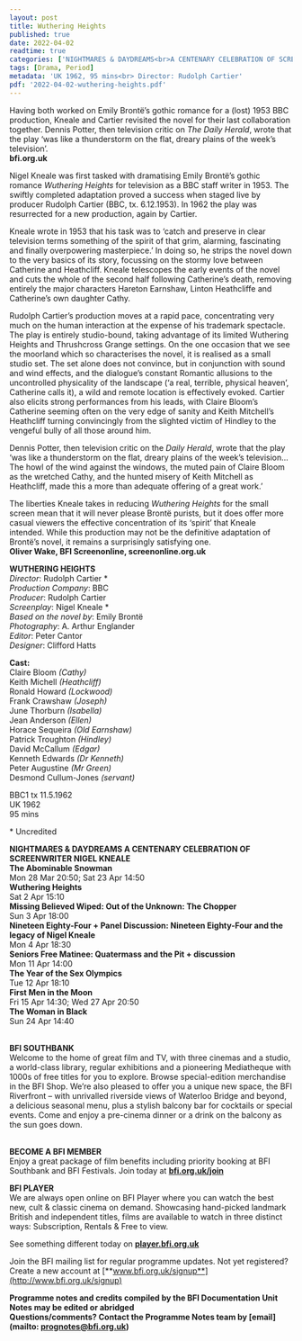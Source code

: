```yaml
---
layout: post
title: Wuthering Heights
published: true
date: 2022-04-02
readtime: true
categories: ['NIGHTMARES & DAYDREAMS<br>A CENTENARY CELEBRATION OF SCREENWRITER NIGEL KNEALE']
tags: [Drama, Period]
metadata: 'UK 1962, 95 mins<br> Director: Rudolph Cartier'
pdf: '2022-04-02-wuthering-heights.pdf'
---
```


Having both worked on Emily Brontë’s gothic romance for a (lost) 1953 BBC production, Kneale and Cartier revisited the novel for their last collaboration together. Dennis Potter, then television critic on _The Daily Herald_, wrote that the play ‘was like a thunderstorm on the flat, dreary plains of the week’s television’.<br>
**bfi.org.uk**

Nigel Kneale was first tasked with dramatising Emily Brontë’s gothic romance _Wuthering Heights_ for television as a BBC staff writer in 1953. The swiftly completed adaptation proved a success when staged live by producer Rudolph Cartier (BBC, tx. 6.12.1953). In 1962 the play was resurrected for a new production, again by Cartier.

Kneale wrote in 1953 that his task was to ‘catch and preserve in clear television terms something of the spirit of that grim, alarming, fascinating and finally overpowering masterpiece.’ In doing so, he strips the novel down to the very basics of its story, focussing on the stormy love between Catherine and Heathcliff. Kneale telescopes the early events of the novel and cuts the whole of the second half following Catherine’s death, removing entirely the major characters Hareton Earnshaw, Linton Heathcliffe and Catherine’s own daughter Cathy.

Rudolph Cartier’s production moves at a rapid pace, concentrating very much on the human interaction at the expense of his trademark spectacle. The play is entirely studio-bound, taking advantage of its limited Wuthering Heights and Thrushcross Grange settings. On the one occasion that we see the moorland which so characterises the novel, it is realised as a small studio set. The set alone does not convince, but in conjunction with sound and wind effects, and the dialogue’s constant Romantic allusions to the uncontrolled physicality of the landscape (‘a real, terrible, physical heaven’, Catherine calls it), a wild and remote location is effectively evoked. Cartier also elicits strong performances from his leads, with Claire Bloom’s Catherine seeming often on the very edge of sanity and Keith Mitchell’s Heathcliff turning convincingly from the slighted victim of Hindley to the vengeful bully of all those around him.

Dennis Potter, then television critic on the _Daily Herald_, wrote that the play ‘was like a thunderstorm on the flat, dreary plains of the week’s television... The howl of the wind against the windows, the muted pain of Claire Bloom as the wretched Cathy, and the hunted misery of Keith Mitchell as Heathcliff, made this a more than adequate offering of a great work.’

The liberties Kneale takes in reducing _Wuthering Heights_ for the small screen mean that it will never please Brontë purists, but it does offer more casual viewers the effective concentration of its ‘spirit’ that Kneale intended. While this production may not be the definitive adaptation of Brontë’s novel, it remains a surprisingly satisfying one.<br>
**Oliver Wake, BFI Screenonline, screenonline.org.uk**<br>

**WUTHERING HEIGHTS**<br>
_Director_: Rudolph Cartier *  
_Production Company_: BBC  
_Producer_: Rudolph Cartier  
_Screenplay_: Nigel Kneale *  
_Based on the novel by_: Emily Brontë  
_Photography_: A. Arthur Englander  
_Editor_: Peter Cantor  
_Designer_: Clifford Hatts<br>

**Cast:**<br>
Claire Bloom _(Cathy)_  
Keith Michell _(Heathcliff)_  
Ronald Howard _(Lockwood)_  
Frank Crawshaw _(Joseph)_  
June Thorburn _(Isabella)_  
Jean Anderson _(Ellen)_  
Horace Sequeira _(Old Earnshaw)_  
Patrick Troughton _(Hindley)_  
David McCallum _(Edgar)_  
Kenneth Edwards _(Dr Kenneth)_  
Peter Augustine _(Mr Green)_  
Desmond Cullum-Jones _(servant)_

BBC1 tx 11.5.1962<br>
UK 1962<br>
95 mins<br>

\* Uncredited

**NIGHTMARES & DAYDREAMS
A CENTENARY CELEBRATION OF SCREENWRITER NIGEL KNEALE**<br>
**The Abominable Snowman**<br>
Mon 28 Mar 20:50; Sat 23 Apr 14:50<br>
**Wuthering Heights**<br>
Sat 2 Apr 15:10<br>
**Missing Believed Wiped: Out of the Unknown: The Chopper**<br>
Sun 3 Apr 18:00<br>
**Nineteen Eighty-Four + Panel Discussion: Nineteen Eighty-Four and the legacy of Nigel Kneale**<br>
Mon 4 Apr 18:30<br>
**Seniors Free Matinee: Quatermass and the Pit + discussion**<br>
Mon 11 Apr 14:00<br>
**The Year of the Sex Olympics**<br>
Tue 12 Apr 18:10<br>
**First Men in the Moon**<br>
Fri 15 Apr 14:30; Wed 27 Apr 20:50<br>
**The Woman in Black**<br>
Sun 24 Apr 14:40<br>
<br>

**BFI SOUTHBANK**  
Welcome to the home of great film and TV, with three cinemas and a studio, a world-class library, regular exhibitions and a pioneering Mediatheque with 1000s of free titles for you to explore. Browse special-edition merchandise in the BFI Shop. We’re also pleased to offer you a unique new space, the BFI Riverfront – with unrivalled riverside views of Waterloo Bridge and beyond, a delicious seasonal menu, plus a stylish balcony bar for cocktails or special events. Come and enjoy a pre-cinema dinner or a drink on the balcony as the sun goes down.  
<br>

**BECOME A BFI MEMBER**  
Enjoy a great package of film benefits including priority booking at BFI Southbank and BFI Festivals. Join today at [**bfi.org.uk/join**](http://www.bfi.org.uk/join)  

**BFI PLAYER**  
 We are always open online on BFI Player where you can watch the best new, cult &amp; classic cinema on demand. Showcasing hand-picked landmark British and independent titles, films are available to watch in three distinct ways: Subscription, Rentals &amp; Free to view.  

See something different today on [**player.bfi.org.uk**](https://player.bfi.org.uk)  

Join the BFI mailing list for regular programme updates. Not yet registered? Create a new account at [**www.bfi.org.uk/signup**](http://www.bfi.org.uk/signup)

**Programme notes and credits compiled by the BFI Documentation Unit  
Notes may be edited or abridged  
Questions/comments? Contact the Programme Notes team by [email](mailto: prognotes@bfi.org.uk)**
